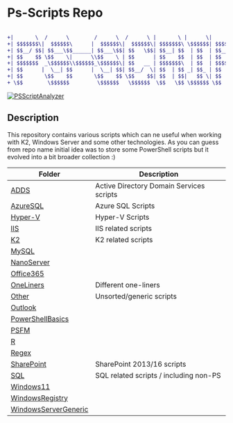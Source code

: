 # Ps-Scripts Repo #

```diff

+|       \  /      \        /      \  /      \ |       \ |      \|       \        \ /      \ 
+| $$$$$$$\|  $$$$$$\      |  $$$$$$\|  $$$$$$\| $$$$$$$\ \$$$$$$| $$$$$$$\$$$$$$$$|  $$$$$$\
+| $$__/ $$| $$___\$$______| $$___\$$| $$   \$$| $$__| $$  | $$  | $$__/ $$ | $$   | $$___\$$
+| $$    $$ \$$    \|      \\$$    \ | $$      | $$    $$  | $$  | $$    $$ | $$    \$$    \ 
+| $$$$$$$  _\$$$$$$\\$$$$$$_\$$$$$$\| $$   __ | $$$$$$$\  | $$  | $$$$$$$  | $$    _\$$$$$$\
+| $$      |  \__| $$      |  \__| $$| $$__/  \| $$  | $$ _| $$_ | $$       | $$   |  \__| $$
+| $$       \$$    $$       \$$    $$ \$$    $$| $$  | $$|   $$ \| $$       | $$    \$$    $$
+ \$$        \$$$$$$         \$$$$$$   \$$$$$$  \$$   \$$ \$$$$$$ \$$        \$$     \$$$$$$ 

```
[![PSScriptAnalyzer](https://github.com/mikerodionov/ps-scripts/actions/workflows/powershell.yml/badge.svg)](https://github.com/mikerodionov/ps-scripts/actions/workflows/powershell.yml)

## Description ##

This repository contains various scripts which can ne useful when working with K2, Windows Server and some other technologies.
As you can guess from repo name initial idea was to store some PowerShell scripts but it evolved into a bit broader collection :)


| Folder                                        | Description                              |
|-----------------------------------------------|------------------------------------------|
| [ADDS](ADDS/)                                 | Active Directory Domain Services scripts |
| [AzureSQL](AzureSQL/)                         | Azure SQL Scripts                        |
| [Hyper-V](Hyper-V/)                           | Hyper-V Scripts                          |
| [IIS](IIS/)                                   | IIS related scripts                      |
| [K2](K2/)                                     | K2 related scripts                       |
| [MySQL](MySQL/)                               |                                          |
| [NanoServer](NanoServer/)                     |                                          |
| [Office365](Office365/)                       |                                          |
| [OneLiners](OneLiners/)                       | Different one-liners                     |
| [Other](Other/)                               | Unsorted/generic scripts                 |
| [Outlook](Outlook/)                           |                                          |
| [PowerShellBasics](PowerShellBasics/)         |                                          |
| [PSFM](PSFM/)                                 |                                          |
| [R](R/)                                       |                                          |
| [Regex](Regex/)                               |                                          |
| [SharePoint](SharePoint/)                     | SharePoint 2013/16 scripts               |
| [SQL](SQL/)                                   | SQL related scripts / including non-PS   |
| [Windows11](Windows11/)                       |                                          |
| [WindowsRegistry](WindowsRegistry/)           |                                          |
| [WindowsServerGeneric](WindowsServerGeneric/) |                                          |
